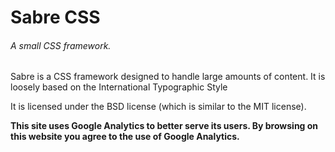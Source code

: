 # Sabre CSS 
###### A small CSS framework. 
Sabre is a CSS framework designed to handle large amounts of content. It is loosely based on the International Typographic
Style
 
It is licensed under the BSD license (which is similar to the MIT license). 

**This site uses Google Analytics to better serve its users. By browsing on this website you agree to the use of 
Google Analytics.**